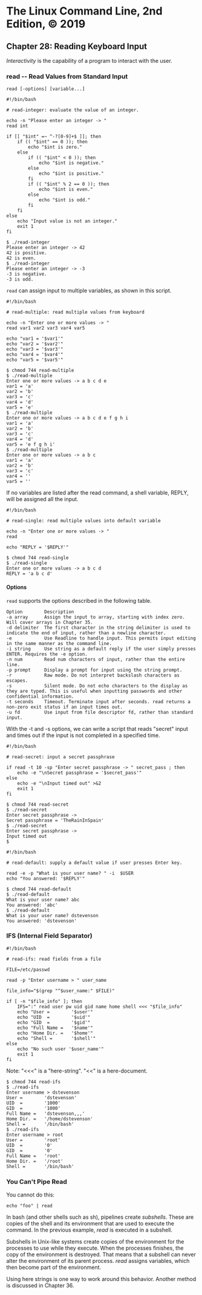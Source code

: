 # The Linux Command Line, 2nd Edition, © 2019

## Chapter 28: Reading Keyboard Input

_Interactivity_ is the capability of a program to interact with the user.

### read -- Read Values from Standard Input

`read [-options] [variable...]`

```
#!/bin/bash

# read-integer: evaluate the value of an integer.

echo -n "Please enter an integer -> "
read int

if [[ "$int" =~ ^-?[0-9]+$ ]]; then
	if (( "$int" == 0 )); then
		echo "$int is zero."
	else
		if (( "$int" < 0 )); then
			echo "$int is negative."
		else
			echo "$int is positive."
		fi
		if (( "$int" % 2 == 0 )); then
			echo "$int is even."
		else
			echo "$int is odd."
		fi
	fi
else
	echo "Input value is not an integer."
	exit 1
fi
```

```
$ ./read-integer
Please enter an integer -> 42
42 is positive.
42 is even.
$ ./read-integer
Please enter an integer -> -3
-3 is negative.
-3 is odd.
```

`read` can assign input to multiple variables, as shown in this script.

```
#!/bin/bash

# read-multiple: read multiple values from keyboard

echo -n "Enter one or more values -> "
read var1 var2 var3 var4 var5

echo "var1 = '$var1'"
echo "var2 = '$var2'"
echo "var3 = '$var3'"
echo "var4 = '$var4'"
echo "var5 = '$var5'"
```

```
$ chmod 744 read-multiple
$ ./read-multiple
Enter one or more values -> a b c d e
var1 = 'a'
var2 = 'b'
var3 = 'c'
var4 = 'd'
var5 = 'e'
$ ./read-multiple
Enter one or more values -> a b c d e f g h i
var1 = 'a'
var2 = 'b'
var3 = 'c'
var4 = 'd'
var5 = 'e f g h i'
$ ./read-multiple
Enter one or more values -> a b c
var1 = 'a'
var2 = 'b'
var3 = 'c'
var4 = ''
var5 = ''
```

If no variables are listed after the read command, a shell variable, REPLY, will be assigned all the input.

```
#!/bin/bash

# read-single: read multiple values into default variable

echo -n "Enter one or more values -> "
read

echo "REPLY = '$REPLY'"
```

```
$ chmod 744 read-single
$ ./read-single
Enter one or more values -> a b c d
REPLY = 'a b c d'
```

#### Options

`read` supports the options described in the following table.

```
Option        Description
-a array      Assign the input to array, starting with index zero. Will cover arrays in Chapter 35.
-d delimiter  The first character in the string delimiter is used to indicate the end of input, rather than a newline character.
-e            Use Readline to handle input. This permits input editing in the same manner as the command line.
-i string     Use string as a default reply if the user simply presses ENTER. Requires the -e option.
-n num        Read num characters of input, rather than the entire line.
-p prompt     Display a prompt for input using the string prompt.
-r            Raw mode. Do not interpret backslash characters as escapes.
-s            Silent mode. Do not echo characters to the display as they are typed. This is useful when inputting passwords and other confidential information.
-t seconds    Timeout. Terminate input after seconds. read returns a non-zero exit status if an input times out.
-u fd         Use input from file descriptor fd, rather than standard input.
```

With the -t and -s options, we can write a script that reads "secret" input and times out if the input is not completed in a specified time.

```
#!/bin/bash

# read-secret: input a secret passphrase

if read -t 10 -sp "Enter secret passphrase -> " secret_pass ; then
	echo -e "\nSecret passphrase = '$secret_pass'"
else
	echo -e "\nInput timed out" >&2
	exit 1
fi
```

```
$ chmod 744 read-secret 
$ ./read-secret
Enter secret passphrase -> 
Secret passphrase = 'TheRainInSpain'
$ ./read-secret
Enter secret passphrase -> 
Input timed out
$ 
```

```
#!/bin/bash

# read-default: supply a default value if user presses Enter key.

read -e -p "What is your user name? " -i  $USER
echo "You answered: '$REPLY'"
```

```
$ chmod 744 read-default
$ ./read-default
What is your user name? abc
You answered: 'abc'
$ ./read-default
What is your user name? dstevenson
You answered: 'dstevenson'
```

### IFS (Internal Field Separator)

```
#!/bin/bash

# read-ifs: read fields from a file

FILE=/etc/passwd

read -p "Enter username > " user_name

file_info="$(grep "^$user_name:" $FILE)"

if [ -n "$file_info" ]; then
	IFS=":" read user pw uid gid name home shell <<< "$file_info"
	echo "User =        '$user'"
	echo "UID  =        '$uid'"
	echo "GID  =        '$gid'"
	echo "Full Name =   '$name'"
	echo "Home Dir. =   '$home'"
	echo "Shell =       '$shell'"
else
	echo "No such user '$user_name'"
	exit 1
fi
```

Note: "<<<" is a "here-string". "<<" is a here-document.

```
$ chmod 744 read-ifs
$ ./read-ifs
Enter username > dstevenson
User =        'dstevenson'
UID  =        '1000'
GID  =        '1000'
Full Name =   'dstevenson,,,'
Home Dir. =   '/home/dstevenson'
Shell =       '/bin/bash'
$ ./read-ifs
Enter username > root
User =        'root'
UID  =        '0'
GID  =        '0'
Full Name =   'root'
Home Dir. =   '/root'
Shell =       '/bin/bash'
```

### You Can't Pipe Read

You cannot do this:

`echo "foo" | read`

In bash (and other shells such as sh), pipelines create _subshells_. These are copies of the shell and its environment that are used to execute the command. In the previous example, _read_ is executed in a subshell.

Subshells in Unix-like systems create copies of the environment for the processes to use while they execute. When the processes finishes, the copy of the environment is destroyed. That means that a subshell can never alter the environment of its parent process. _read_ assigns variables, which then become part of the environment.

Using here strings is one way to work around this behavior. Another method is discussed in Chapter 36.